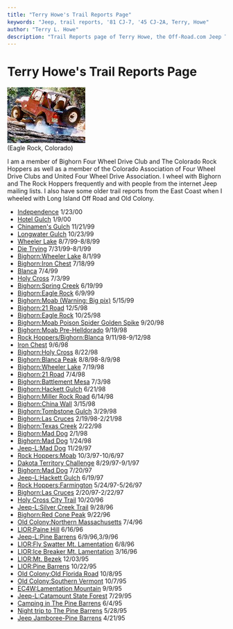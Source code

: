 ```yaml
---
title: "Terry Howe's Trail Reports Page"
keywords: "Jeep, trail reports, '81 CJ-7, '45 CJ-2A, Terry, Howe"
author: "Terry L. Howe"
description: "Trail Reports page of Terry Howe, the Off-Road.com Jeep Tech Editor."
---
```

# Terry Howe's Trail Reports Page

![Eagle Rock](../../../img/terry/trail/er180x128.jpg)   
(Eagle Rock, Colorado)   

I am a member of Bighorn Four Wheel Drive Club and The Colorado Rock Hoppers as well as a member of the Colorado Association of Four Wheel Drive Clubs and United Four Wheel Drive Association. I wheel with Bighorn and The Rock Hoppers frequently and with people from the internet Jeep mailing lists. I also have some older trail reports from the East Coast when I wheeled with Long Island Off Road and Old Colony. 

  * [Independence](https://www.outdoorwire.com/4x4/trail/report/co/penrose0001/) 1/23/00 
  * [Hotel Gulch](../../../img/terry/trail/hotel0001/) 1/9/00 
  * [Chinamen's Gulch](../../../img/terry/trail/cg9911/) 11/21/99 
  * [Longwater Gulch](../../../img/terry/trail/longwater9910/) 10/23/99 
  * [Wheeler Lake](../../../img/terry/trail/wl9907.md) 8/7/99-8/8/99 
  * [Die Trying](https://www.outdoorwire.com/4x4/trail/report/co/dt9907/) 7/31/99-8/1/99 
  * [Bighorn:Wheeler Lake](../../../img/terry/trail/wl9908.md) 8/1/99 
  * [Bighorn:Iron Chest](../../../img/terry/trail/ic9907.md) 7/18/99 
  * [Blanca](../../../img/terry/trail/bl9907.md) 7/4/99 
  * [Holy Cross](https://www.info2000.net/~cjnut/holycross.md) 7/3/99 
  * [Bighorn:Spring Creek](../../../img/terry/trail/sc9906.md) 6/19/99 
  * [Bighorn:Eagle Rock](../../../img/terry/trail/work9906.md) 6/9/99 
  * [Bighorn:Moab (Warning: Big pix)](../../../img/terry/trail/mo9905.md) 5/15/99 
  * [Bighorn:21 Road](../../../img/terry/trail/tr981205.md) 12/5/98 
  * [Bighorn:Eagle Rock](../../../img/terry/trail/er981025.md) 10/25/98 
  * [Bighorn:Moab Poison Spider Golden Spike](../../../img/terry/trail/mo980920.md) 9/20/98 
  * [Bighorn:Moab Pre-Helldorado](../../../img/terry/trail/mo980919.md) 9/19/98 
  * [Rock Hoppers/Bighorn:Blanca](../../../img/terry/trail/ba9809.md) 9/11/98-9/12/98 
  * [Iron Chest](https://www.info2000.net/~cjnut/IC.md) 9/6/98 
  * [Bighorn:Holy Cross](../../../img/terry/trail/hc9808.md) 8/22/98 
  * [Bighorn:Blanca Peak](../../../img/terry/trail/b9808.md) 8/8/98-8/9/98 
  * [Bighorn:Wheeler Lake](../../../img/terry/trail/wheeler9807.md) 7/19/98 
  * [Bighorn:21 Road](../../../img/terry/trail/21r9807.md) 7/4/98 
  * [Bighorn:Battlement Mesa](../../../img/terry/trail/bm9807.md) 7/3/98 
  * [Bighorn:Hackett Gulch](../../../img/terry/trail/hg9806.md) 6/21/98 
  * [Bighorn:Miller Rock Road](../../../img/terry/trail/mrr9806.md) 6/14/98 
  * [Bighorn:China Wall](../../../img/terry/trail/cw9803.md) 3/15/98 
  * [Bighorn:Tombstone Gulch](../../../img/terry/trail/tg9803.md) 3/29/98 
  * [Bighorn:Las Cruces](../../../img/terry/trail/lc98_main.md) 2/19/98-2/21/98 
  * [Bighorn:Texas Creek](../../../img/terry/trail/tc9802.md) 2/22/98 
  * [Bighorn:Mad Dog](../../../img/terry/trail/md9801.md) 2/1/98 
  * [Bighorn:Mad Dog](../../../img/terry/trail/md9802.md) 1/24/98 
  * [Jeep-L:Mad Dog](https://www.info2000.net/~cjnut/md97.md) 11/29/97 
  * [Rock Hoppers:Moab](../../../img/terry/trail/mo97.md) 10/3/97-10/6/97 
  * [Dakota Territory Challenge](../../../img/terry/trail/dtc97.md) 8/29/97-9/1/97 
  * [Bighorn:Mad Dog](../../../img/terry/trail/md97.md) 7/20/97 
  * [Jeep-L:Hackett Gulch](../../../img/terry/trail/hack97.md) 6/19/97 
  * [Rock Hoppers:Farmington](../../../img/terry/trail/cc97.md) 5/24/97-5/26/97 
  * [Bighorn:Las Cruces](../../../img/terry/trail/lc97.md) 2/20/97-2/22/97 
  * [Holy Cross City Trail](../../../img/terry/trail/hc.md) 10/20/96 
  * [Jeep-L:Silver Creek Trail](../../../img/terry/trail/sil.md) 9/28/96 
  * [Bighorn:Red Cone Peak](../../../img/terry/trail/bhrc.md) 9/22/96 
  * [Old Colony:Northern Massachusetts](../../../img/terry/trail/oldflor.md) 7/4/96 
  * [LIOR:Paine Hill](../../../img/terry/trail/liorct.md) 6/16/96 
  * [Jeep-L:Pine Barrens](../../../img/terry/trail/pine4.md) 6/9/96,3/9/96 
  * [LIOR:Fly Swatter Mt. Lamentation](../../../img/terry/trail/liorlament.md) 6/8/96 
  * [LIOR:Ice Breaker Mt. Lamentation](../../../img/terry/trail/liorice.md) 3/16/96 
  * [LIOR:Mt. Bezek](../../../img/terry/trail/liorbezek.md) 12/03/95 
  * [LIOR:Pine Barrens](../../../img/terry/trail/liorpine.md) 10/22/95 
  * [Old Colony:Old Florida Road](../../../img/terry/trail/florida.md) 10/8/95 
  * [Old Colony:Southern Vermont](../../../img/terry/trail/svt.md) 10/7/95 
  * [EC4W:Lamentation Mountain](../../../img/terry/trail/lament.md) 9/9/95 
  * [Jeep-L:Catamount State Forest](../../../img/terry/trail/cata.md) 7/29/95 
  * [Camping in The Pine Barrens](../../../img/terry/trail/pine3.md) 6/4/95 
  * [Night trip to The Pine Barrens](../../../img/terry/trail/pine2.md) 5/28/95 
  * [Jeep Jamboree-Pine Barrens](../../../img/terry/trail/pine.md) 4/21/95